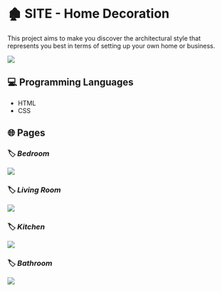 # :derelict_house: SITE - Home Decoration 

  This project aims to make you discover the architectural style that represents you best in terms of setting up your own home or business.

<image src="https://github.com/Simina08Barbu/SITE---Home-Decorations/assets/115221512/0e08a7e1-365d-4865-8f50-2f28239090b9"  >

## :computer: Programming Languages

* HTML
* CSS

## :globe_with_meridians: Pages
### :label: _Bedroom_
<image src="https://github.com/Simina08Barbu/SITE---Home-Decorations/assets/115221512/4432051a-a6fa-474e-9e7a-0bdf77ff08c3" >

### :label: _Living Room_
<image src="https://github.com/Simina08Barbu/SITE---Home-Decorations/assets/115221512/3119c186-0e6d-47a9-98e4-67d974a579bb" >

### :label: _Kitchen_
<image src="https://github.com/Simina08Barbu/SITE---Home-Decorations/assets/115221512/bf6fa4fa-ae94-4ddb-9c1d-0030b9b3231b" >

### :label: _Bathroom_
<image src="https://github.com/Simina08Barbu/SITE---Home-Decorations/assets/115221512/ae428f30-5b1e-4508-8fca-826660b4c8f6" >
